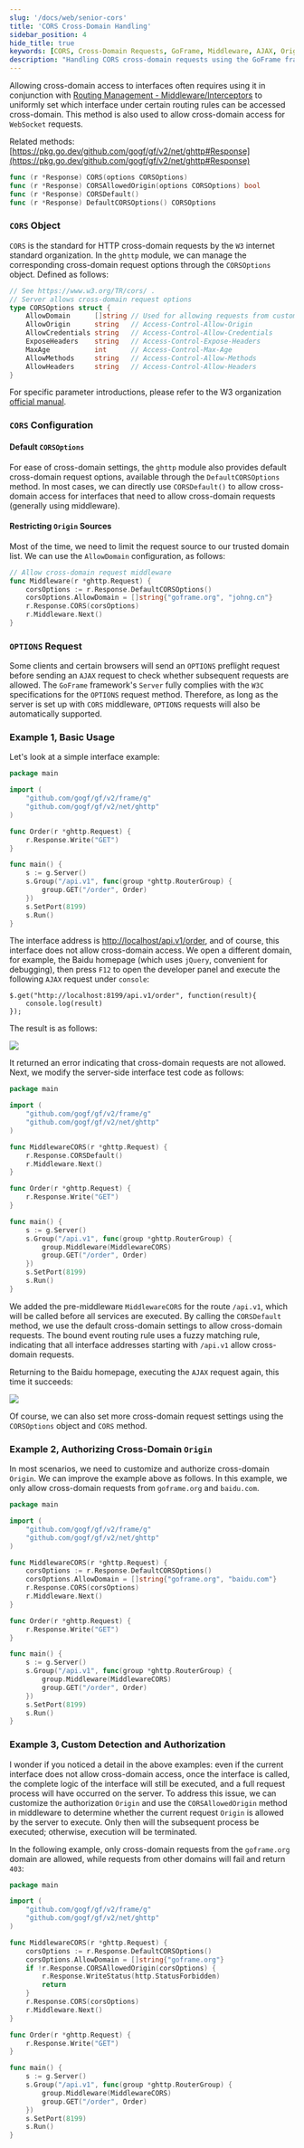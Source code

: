 ```yaml
---
slug: '/docs/web/senior-cors'
title: 'CORS Cross-Domain Handling'
sidebar_position: 4
hide_title: true
keywords: [CORS, Cross-Domain Requests, GoFrame, Middleware, AJAX, Origin, CORSOptions, Cross-Domain Access, GoFrame Framework, WebSocket]
description: "Handling CORS cross-domain requests using the GoFrame framework, setting cross-domain rules with routing management and middleware, allowing WebSocket cross-domain access. Provides CORS object and its configuration parameters, including default and restricted Origin settings. Additionally, it demonstrates basic usage methods, authorizing cross-domain Origin, and custom detection methods to achieve more flexible cross-domain request management."
---
```


Allowing cross-domain access to interfaces often requires using it in conjunction with [Routing Management - Middleware/Interceptors](../%E8%B7%AF%E7%94%B1%E7%AE%A1%E7%90%86/%E8%B7%AF%E7%94%B1%E7%AE%A1%E7%90%86-%E4%B8%AD%E9%97%B4%E4%BB%B6%E6%8B%A6%E6%88%AA%E5%99%A8/%E4%B8%AD%E9%97%B4%E4%BB%B6%E6%8B%A6%E6%88%AA%E5%99%A8-%E5%9F%BA%E6%9C%AC%E4%BB%8B%E7%BB%8D.md) to uniformly set which interface under certain routing rules can be accessed cross-domain. This method is also used to allow cross-domain access for `WebSocket` requests.

Related methods: [https://pkg.go.dev/github.com/gogf/gf/v2/net/ghttp#Response](https://pkg.go.dev/github.com/gogf/gf/v2/net/ghttp#Response)

```go
func (r *Response) CORS(options CORSOptions)
func (r *Response) CORSAllowedOrigin(options CORSOptions) bool
func (r *Response) CORSDefault()
func (r *Response) DefaultCORSOptions() CORSOptions
```

### `CORS` Object

`CORS` is the standard for HTTP cross-domain requests by the `W3` internet standard organization. In the `ghttp` module, we can manage the corresponding cross-domain request options through the `CORSOptions` object. Defined as follows:

```go
// See https://www.w3.org/TR/cors/ .
// Server allows cross-domain request options
type CORSOptions struct {
    AllowDomain      []string // Used for allowing requests from custom domains
    AllowOrigin      string   // Access-Control-Allow-Origin
    AllowCredentials string   // Access-Control-Allow-Credentials
    ExposeHeaders    string   // Access-Control-Expose-Headers
    MaxAge           int      // Access-Control-Max-Age
    AllowMethods     string   // Access-Control-Allow-Methods
    AllowHeaders     string   // Access-Control-Allow-Headers
}
```

For specific parameter introductions, please refer to the W3 organization [official manual](https://www.w3.org/TR/cors/).

### `CORS` Configuration

#### Default `CORSOptions`

For ease of cross-domain settings, the `ghttp` module also provides default cross-domain request options, available through the `DefaultCORSOptions` method. In most cases, we can directly use `CORSDefault()` to allow cross-domain access for interfaces that need to allow cross-domain requests (generally using middleware).

#### Restricting `Origin` Sources

Most of the time, we need to limit the request source to our trusted domain list. We can use the `AllowDomain` configuration, as follows:

```go
// Allow cross-domain request middleware
func Middleware(r *ghttp.Request) {
    corsOptions := r.Response.DefaultCORSOptions()
    corsOptions.AllowDomain = []string{"goframe.org", "johng.cn"}
    r.Response.CORS(corsOptions)
    r.Middleware.Next()
}
```

### `OPTIONS` Request

Some clients and certain browsers will send an `OPTIONS` preflight request before sending an `AJAX` request to check whether subsequent requests are allowed. The `GoFrame` framework's `Server` fully complies with the `W3C` specifications for the `OPTIONS` request method. Therefore, as long as the server is set up with `CORS` middleware, `OPTIONS` requests will also be automatically supported.

### Example 1, Basic Usage

Let's look at a simple interface example:

```go
package main

import (
    "github.com/gogf/gf/v2/frame/g"
    "github.com/gogf/gf/v2/net/ghttp"
)

func Order(r *ghttp.Request) {
    r.Response.Write("GET")
}

func main() {
    s := g.Server()
    s.Group("/api.v1", func(group *ghttp.RouterGroup) {
        group.GET("/order", Order)
    })
    s.SetPort(8199)
    s.Run()
}
```

The interface address is [http://localhost/api.v1/order](http://localhost/api.v1/order), and of course, this interface does not allow cross-domain access. We open a different domain, for example, the Baidu homepage (which uses `jQuery`, convenient for debugging), then press `F12` to open the developer panel and execute the following `AJAX` request under `console`:

```
$.get("http://localhost:8199/api.v1/order", function(result){
    console.log(result)
});
```

The result is as follows:

![](/markdown/06b316cb2a487071cf4be67a3481dac3.png)

It returned an error indicating that cross-domain requests are not allowed. Next, we modify the server-side interface test code as follows:

```go
package main

import (
    "github.com/gogf/gf/v2/frame/g"
    "github.com/gogf/gf/v2/net/ghttp"
)

func MiddlewareCORS(r *ghttp.Request) {
    r.Response.CORSDefault()
    r.Middleware.Next()
}

func Order(r *ghttp.Request) {
    r.Response.Write("GET")
}

func main() {
    s := g.Server()
    s.Group("/api.v1", func(group *ghttp.RouterGroup) {
        group.Middleware(MiddlewareCORS)
        group.GET("/order", Order)
    })
    s.SetPort(8199)
    s.Run()
}
```

We added the pre-middleware `MiddlewareCORS` for the route `/api.v1`, which will be called before all services are executed. By calling the `CORSDefault` method, we use the default cross-domain settings to allow cross-domain requests. The bound event routing rule uses a fuzzy matching rule, indicating that all interface addresses starting with `/api.v1` allow cross-domain requests.

Returning to the Baidu homepage, executing the `AJAX` request again, this time it succeeds:

![](/markdown/46045bd28217115525ef3db08eec309b.png)

Of course, we can also set more cross-domain request settings using the `CORSOptions` object and `CORS` method.

### Example 2, Authorizing Cross-Domain `Origin`

In most scenarios, we need to customize and authorize cross-domain `Origin`. We can improve the example above as follows. In this example, we only allow cross-domain requests from `goframe.org` and `baidu.com`.

```go
package main

import (
    "github.com/gogf/gf/v2/frame/g"
    "github.com/gogf/gf/v2/net/ghttp"
)

func MiddlewareCORS(r *ghttp.Request) {
    corsOptions := r.Response.DefaultCORSOptions()
    corsOptions.AllowDomain = []string{"goframe.org", "baidu.com"}
    r.Response.CORS(corsOptions)
    r.Middleware.Next()
}

func Order(r *ghttp.Request) {
    r.Response.Write("GET")
}

func main() {
    s := g.Server()
    s.Group("/api.v1", func(group *ghttp.RouterGroup) {
        group.Middleware(MiddlewareCORS)
        group.GET("/order", Order)
    })
    s.SetPort(8199)
    s.Run()
}
```

### Example 3, Custom Detection and Authorization

I wonder if you noticed a detail in the above examples: even if the current interface does not allow cross-domain access, once the interface is called, the complete logic of the interface will still be executed, and a full request process will have occurred on the server. To address this issue, we can customize the authorization `Origin` and use the `CORSAllowedOrigin` method in middleware to determine whether the current request `Origin` is allowed by the server to execute. Only then will the subsequent process be executed; otherwise, execution will be terminated.

In the following example, only cross-domain requests from the `goframe.org` domain are allowed, while requests from other domains will fail and return `403`:

```go
package main

import (
    "github.com/gogf/gf/v2/frame/g"
    "github.com/gogf/gf/v2/net/ghttp"
)

func MiddlewareCORS(r *ghttp.Request) {
    corsOptions := r.Response.DefaultCORSOptions()
    corsOptions.AllowDomain = []string{"goframe.org"}
    if !r.Response.CORSAllowedOrigin(corsOptions) {
        r.Response.WriteStatus(http.StatusForbidden)
        return
    }
    r.Response.CORS(corsOptions)
    r.Middleware.Next()
}

func Order(r *ghttp.Request) {
    r.Response.Write("GET")
}

func main() {
    s := g.Server()
    s.Group("/api.v1", func(group *ghttp.RouterGroup) {
        group.Middleware(MiddlewareCORS)
        group.GET("/order", Order)
    })
    s.SetPort(8199)
    s.Run()
}
```